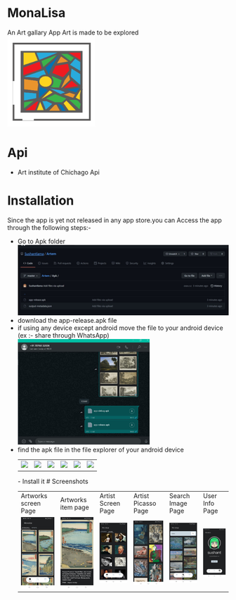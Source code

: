 # MonaLisa
An Art gallary App
Art is made to be explored
<br>
<img src="photos/logo.png" width="200">
<br>
# Api
- Art institute of Chichago Api
# Installation
Since the app is yet not released in any app store.you can Access the app through the following steps:-
- Go to Apk folder 
  <br><img src="photos/step1.jpg"><Br>
- download the app-release.apk file
- if using any device except android move the file to your android device (ex :- share through WhatsApp)<img src="photos/step2.jpg" width="300" >
- find the apk file in the file explorer of your android device<table>
  <tr>
    <td><img src="photos/step3.jpg" width="300" ></td>
    <td><img src="photos/step4.jpg" width="300"></td>
    <td><img src="photos/step5.jpg" width="300"></td>
    <td><img src="photos/step6.jpg" width="300"></td>
    <td><img src="photos/step7.jpg" width="300"></td>  
    <td><img src="photos/step8.jpg" width="300"></td>
  </tr>
 </table>
- Install it
# Screenshots
<br>
<table>
  <tr>
    <td>Artworks screen Page</td>
     <td>Artworks item page</td>
     <td>Artist Screen Page</td>
    <td>Artist Picasso Page</td>
    <td>Search Image Page</td>
    <td>User Info Page</td>
  </tr>
  <tr>
    <td><img src="photos/artworks.jpg" width="300" ></td>
    <td><img src="photos/artworks_item.jpg" width="300"></td>
    <td><img src="photos/artist.jpg" width="300"></td>
    <td><img src="photos/artist_picasso.jpg" width="300"></td>
    <td><img src="photos/search.jpg" width="300"></td>  
    <td><img src="photos/user.jpg" width="300"></td>
  </tr>
 </table>
 <br>
 






